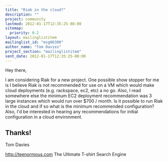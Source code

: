 ```yaml
---
title: "Riak in the cloud?"
description: ""
project: community
lastmod: 2012-01-17T12:35:25-08:00
sitemap:
  priority: 0.2
layout: mailinglistitem
mailinglist_id: "msg06300"
author_name: "Tom Davies"
project_section: "mailinglistitem"
sent_date: 2012-01-17T12:35:25-08:00
---
```



Hey there,

I am considering Riak for a new project. One possible show stopper
for me is I believe Riak is not recommended for use on a VM which
would make cloud deployments (e.g. rackspace, ec2, etc) a no go. Also,
I read somewhere else the minimum EC2 deployment recommendation was 3
large instances which would run over $700 / month. Is it possible to
run Riak in the cloud and if so what is the minimum recommended
configuration?  Also, I'd be interested in hearing any recommendations
for initial configuration in a cloud environment.

Thanks!
-- 
Tom Davies

http://teenormous.com
The Ultimate T-shirt Search Engine

